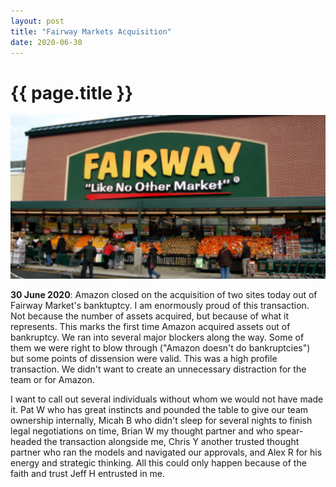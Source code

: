 ```yaml
---
layout: post
title: "Fairway Markets Acquisition"
date: 2020-06-30
---
```

<h1>{{ page.title }}</h1>
<p><img src="/static/img/Fairway.png" width="650"></p>
							
<p><b>30 June 2020</b>: Amazon closed on the acquisition of two sites today out of Fairway Market's banktuptcy.  
I am enormously proud of this transaction.  Not because the number of assets acquired, but because 
				of what it represents.  This marks the first time Amazon acquired assets out of bankruptcy. 
				We ran into several major blockers along the way.  Some of them we were right to blow through 
				("Amazon doesn't do bankruptcies") but some points of dissension were valid.  This was a high profile transaction.  We didn't want to
				create an unnecessary distraction for the team or for Amazon.
				</p>
<p> I want to call out several individuals without whom
				we would not have made it.  Pat W who has great instincts and pounded the table to give our team ownership
				internally, Micah B who didn't sleep for several nights to finish legal negotiations on time, Brian W my thought 
				partner and who spear-headed the transaction alongside me, Chris Y another trusted thought partner who ran the 
				models and navigated our approvals, and Alex R for his energy and strategic thinking.  All this could only 
				happen because of the faith and trust Jeff H entrusted in me. 

</p>					
